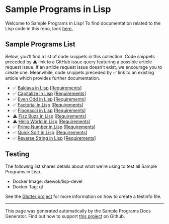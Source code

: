 # Sample Programs in Lisp

Welcome to Sample Programs in Lisp! To find documentation related to the Lisp code in this repo, look [here.](https://sample-programs.therenegadecoder.com/languages/lisp)

## Sample Programs List

Below, you'll find a list of code snippets in this collection. Code snippets preceded by :warning: link to a GitHub issue query featuring a possible article request issue. If an article request issue doesn't exist, we encourage you to create one. Meanwhile, code snippets preceded by :white_check_mark: link to an existing article which provides further documentation.

- :white_check_mark: [Baklava in Lisp](https://sample-programs.therenegadecoder.com/projects/baklava/lisp) [[Requirements](https://sample-programs.therenegadecoder.com/projects/baklava)]
- :white_check_mark: [Capitalize in Lisp](https://sample-programs.therenegadecoder.com/projects/capitalize/lisp) [[Requirements](https://sample-programs.therenegadecoder.com/projects/capitalize)]
- :white_check_mark: [Even Odd in Lisp](https://sample-programs.therenegadecoder.com/projects/even-odd/lisp) [[Requirements](https://sample-programs.therenegadecoder.com/projects/even-odd)]
- :white_check_mark: [Factorial in Lisp](https://sample-programs.therenegadecoder.com/projects/factorial/lisp) [[Requirements](https://sample-programs.therenegadecoder.com/projects/factorial)]
- :white_check_mark: [Fibonacci in Lisp](https://sample-programs.therenegadecoder.com/projects/fibonacci/lisp) [[Requirements](https://sample-programs.therenegadecoder.com/projects/fibonacci)]
- :warning: [Fizz Buzz in Lisp](https://sample-programs.therenegadecoder.com/projects/fizz-buzz/lisp) [[Requirements](https://sample-programs.therenegadecoder.com/projects/fizz-buzz)]
- :warning: [Hello World in Lisp](https://sample-programs.therenegadecoder.com/projects/hello-world/lisp) [[Requirements](https://sample-programs.therenegadecoder.com/projects/hello-world)]
- :white_check_mark: [Prime Number in Lisp](https://sample-programs.therenegadecoder.com/projects/prime-number/lisp) [[Requirements](https://sample-programs.therenegadecoder.com/projects/prime-number)]
- :white_check_mark: [Quick Sort in Lisp](https://sample-programs.therenegadecoder.com/projects/quick-sort/lisp) [[Requirements](https://sample-programs.therenegadecoder.com/projects/quick-sort)]
- :white_check_mark: [Reverse String in Lisp](https://sample-programs.therenegadecoder.com/projects/reverse-string/lisp) [[Requirements](https://sample-programs.therenegadecoder.com/projects/reverse-string)]

## Testing

The following list shares details about what we're using to test all Sample Programs in Lisp.

- Docker Image: daewok/lisp-devel
- Docker Tag: ql

See the [Glotter project](https://github.com/auroq/glotter) for more information on how to create a testinfo file.

---

This page was generated automatically by the Sample Programs Docs Generator. Find out how to support [this project](https://github.com/TheRenegadeCoder/sample-programs-docs-generator) on Github.